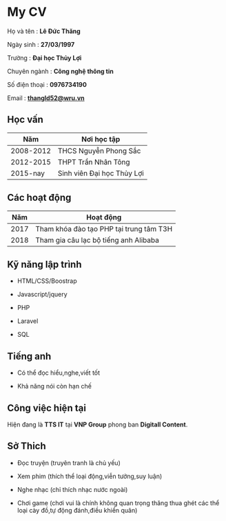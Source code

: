 # My CV

Họ và tên : **Lê Đức Thăng**

Ngày sinh : **27/03/1997**

Trường : **Đại học Thủy Lợi**

Chuyên ngành : **Công nghệ thông tin**

Số điện thoại : **0976734190**

Email : **thangld52@wru.vn**

## Học vấn

Năm|Nơi học tập
---|-----------
2008-2012|THCS Nguyễn Phong Sắc
2012-2015|THPT Trần Nhân Tông
2015-nay|Sinh viên Đại học Thủy Lợi

## Các hoạt động

Năm|Hoạt động 
---|-----------
2017|Tham khóa đào tạo PHP tại trung tâm T3H
2018|Tham gia câu lạc bộ tiếng anh Alibaba

## Kỹ năng lập trình

 - HTML/CSS/Boostrap

 - Javascript/jquery

 - PHP

 - Laravel

 - SQL
 
## Tiếng anh

 - Có thể đọc hiểu,nghe,viết tốt
 
 - Khả năng nói còn hạn chế

## Công việc hiện tại

Hiện đang là **TTS IT** tại **VNP Group** phong ban **Digitall Content**.

## Sở Thich

 - Đọc truyện (truyên tranh là chủ yếu)

 - Xem phim (thích thể loại động,viễn tưởng,suy luận)

 - Nghe nhạc (chỉ thích nhạc nước ngoài)

 - Chơi game (chơi vui là chính không quan trọng thăng thua ghét các thể loại cày đồ,tự động đánh,điều khiển quân)




